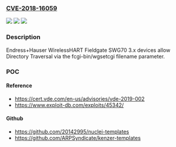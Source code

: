 ### [CVE-2018-16059](https://cve.mitre.org/cgi-bin/cvename.cgi?name=CVE-2018-16059)
![](https://img.shields.io/static/v1?label=Product&message=n%2Fa&color=blue)
![](https://img.shields.io/static/v1?label=Version&message=n%2Fa&color=blue)
![](https://img.shields.io/static/v1?label=Vulnerability&message=n%2Fa&color=brighgreen)

### Description

Endress+Hauser WirelessHART Fieldgate SWG70 3.x devices allow Directory Traversal via the fcgi-bin/wgsetcgi filename parameter.

### POC

#### Reference
- https://cert.vde.com/en-us/advisories/vde-2019-002
- https://www.exploit-db.com/exploits/45342/

#### Github
- https://github.com/20142995/nuclei-templates
- https://github.com/ARPSyndicate/kenzer-templates

